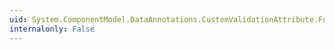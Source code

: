 ```yaml
---
uid: System.ComponentModel.DataAnnotations.CustomValidationAttribute.FormatErrorMessage(System.String)
internalonly: False
---
```

